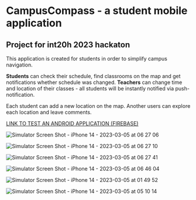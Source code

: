# CampusCompass - a student mobile application

## Project for int20h 2023 hackaton

This application is created for students in order to simplify campus navigation. 

**Students** can check their schedule, find classrooms on the map and get notifications whether schedule was changed. **Teachers** can change time and location of their classes - all students will be instantly notified via push-notification.

Each student can add a new location on the map. Another users can explore each location and leave comments.

[LINK TO TEST AN ANDROID APPLICATION (FIREBASE)](https://appdistribution.firebase.google.com/testerapps/1:772774871205:android:3b98c861edce9c6b574d4c/releases/0gkq49b99dqro?utm_source=firebase-console)


![Simulator Screen Shot - iPhone 14 - 2023-03-05 at 06 27 06](https://user-images.githubusercontent.com/55760070/222942098-96597a22-5dd4-4c3e-8b99-0b6e647a77a7.png)

![Simulator Screen Shot - iPhone 14 - 2023-03-05 at 06 27 10](https://user-images.githubusercontent.com/55760070/222942101-dd6ce39f-07d6-4864-8e47-a0cfdf434096.png)

![Simulator Screen Shot - iPhone 14 - 2023-03-05 at 06 27 41](https://user-images.githubusercontent.com/55760070/222942107-5de1d6de-f41b-4407-85e9-40b50dd87e02.png)

![Simulator Screen Shot - iPhone 14 - 2023-03-05 at 06 46 04](https://user-images.githubusercontent.com/55760070/222942173-2fa866bc-b3a5-4c1b-bfca-1bbdea3c0d4b.png)

![Simulator Screen Shot - iPhone 14 - 2023-03-05 at 01 49 52](https://user-images.githubusercontent.com/55760070/222942193-91e85f60-0f25-408e-9f03-344217ecaf8a.png)

![Simulator Screen Shot - iPhone 14 - 2023-03-05 at 05 10 14](https://user-images.githubusercontent.com/55760070/222942108-c1e42964-9be8-4fdb-b34c-4dabdb178c5c.png)
